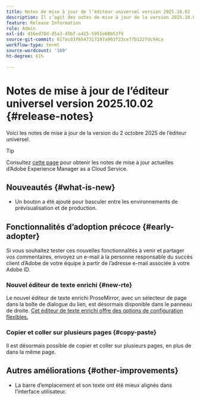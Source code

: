 ```yaml
---
title: Notes de mise à jour de l’éditeur universel version 2025.10.02
description: Il s’agit des notes de mise à jour de la version 2025.10.02 de l’éditeur universel.
feature: Release Information
role: Admin
exl-id: d16ed78d-d5a3-45bf-a415-5951e60b53f9
source-git-commit: 017ac03f6547317197a903f23ce77b1227dc94ca
workflow-type: tm+mt
source-wordcount: '169'
ht-degree: 61%

---
```



# Notes de mise à jour de l’éditeur universel version 2025.10.02 {#release-notes}

Voici les notes de mise à jour de la version du 2 octobre 2025 de l’éditeur universel.

>[!TIP]
>
>Consultez [cette page](/help/release-notes/release-notes-cloud/release-notes-current.md) pour obtenir les notes de mise à jour actuelles d’Adobe Experience Manager as a Cloud Service.

## Nouveautés {#what-is-new}

* Un bouton a été ajouté pour basculer entre les environnements de prévisualisation et de production.

## Fonctionnalités d’adoption précoce {#early-adopter}

Si vous souhaitez tester ces nouvelles fonctionnalités à venir et partager vos commentaires, envoyez un e-mail à la personne responsable du succès client d’Adobe de votre équipe à partir de l’adresse e-mail associée à votre Adobe ID.

### Nouvel éditeur de texte enrichi {#new-rte}

Le nouvel éditeur de texte enrichi ProseMirror, avec un sélecteur de page dans la boîte de dialogue du lien, est désormais disponible dans le panneau de droite. [Cet éditeur de texte enrichi offre des options de configuration flexibles.](/help/implementing/universal-editor/configure-rte.md)

### Copier et coller sur plusieurs pages {#copy-paste}

Il est désormais possible de copier et coller sur plusieurs pages, en plus de dans la même page.

## Autres améliorations {#other-improvements}

* La barre d’emplacement et son texte ont été mieux alignés dans l’interface utilisateur.
